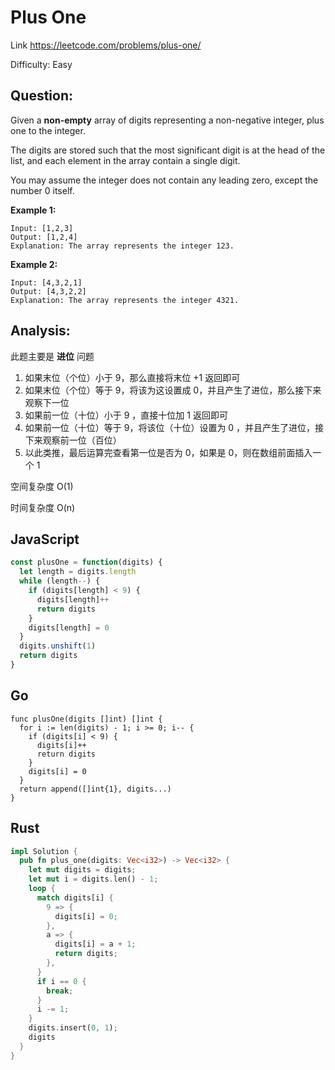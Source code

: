 # Plus One

Link https://leetcode.com/problems/plus-one/

Difficulty: Easy

## Question:

Given a **non-empty** array of digits representing a non-negative integer, plus one to the integer.

The digits are stored such that the most significant digit is at the head of the list, and each element in the array contain a single digit.

You may assume the integer does not contain any leading zero, except the number 0 itself.

**Example 1:**

```
Input: [1,2,3]
Output: [1,2,4]
Explanation: The array represents the integer 123.
```

**Example 2:**
```
Input: [4,3,2,1]
Output: [4,3,2,2]
Explanation: The array represents the integer 4321.
```

## Analysis:

此题主要是 **进位** 问题

1. 如果末位（个位）小于 9，那么直接将末位 +1 返回即可
2. 如果末位（个位）等于 9，将该为这设置成 0，并且产生了进位，那么接下来观察下一位
  1. 如果前一位（十位）小于 9 ，直接十位加 1 返回即可
  2. 如果前一位（十位）等于 9，将该位（十位）设置为 0 ，并且产生了进位，接下来观察前一位（百位）
3. 以此类推，最后运算完查看第一位是否为 0，如果是 0，则在数组前面插入一个 1

空间复杂度 O(1)

时间复杂度 O(n)

## JavaScript

```JavaScript
const plusOne = function(digits) {
  let length = digits.length
  while (length--) {
    if (digits[length] < 9) {
      digits[length]++
      return digits
    }
    digits[length] = 0
  }
  digits.unshift(1)
  return digits
}
```

## Go

```golang
func plusOne(digits []int) []int {
  for i := len(digits) - 1; i >= 0; i-- {
    if (digits[i] < 9) {
      digits[i]++
      return digits
    }
    digits[i] = 0
  }
  return append([]int{1}, digits...)
}
```

## Rust

```rust
impl Solution {
  pub fn plus_one(digits: Vec<i32>) -> Vec<i32> {
    let mut digits = digits;
    let mut i = digits.len() - 1;
    loop {
      match digits[i] {
        9 => {
          digits[i] = 0;
        },
        a => {
          digits[i] = a + 1;
          return digits;
        },
      }
      if i == 0 {
        break;
      }
      i -= 1;
    }
    digits.insert(0, 1);
    digits
  }
}
```
